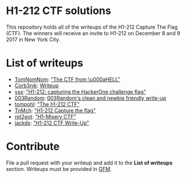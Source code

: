 # H1-212 CTF solutions
This repository holds all of the writeups of the H1-212 Capture The Flag (CTF). The winners will receive an invite to H1-212 on December 8 and 9 2017 in New York City.

# List of writeups
 - [TomNomNom](https://twitter.com/tomnomnom): ["The CTF from \u000aHELL"](/writeups/tomnomnom.md)
 - [Corb3nik](https://twitter.com/corb3nik): [Writeup](/writeups/corb3nik.md)
 - [ysx](https://twitter.com/SecurityYasin): ["H1-212: capturing the HackerOne challenge flag"](/writeups/ysx.md)
 - [003Random](https://twitter.com/rub003): [003Random's clean and newbie friendly write-up](/writeups/003Random.md)
 - [tompohl](https://twitter.com/tompohl): ["The h1-212 CTF"](/writeups/tompohl.md)
 - [TnMch](https://twitter.com/chamli_mohamed): ["H1-212 Capture the flag"](/writeups/tnmch.md)
 - [ret2got](https://twitter.com/ret2got): ["H1-Misery CTF"](/writeups/ret2got.md)
 - [jackds](https://twitter.com/jackds1986): ["H1-212 CTF Write-Up"](/writeups/H1-212CTF-jackds.md)


# Contribute
File a pull request with your writeup and add it to the **List of writeups** section. Writeups must be provided in [GFM](https://github.github.com/gfm/).
